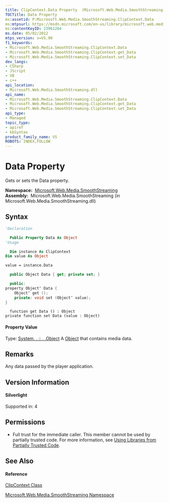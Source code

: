 ```yaml
---
title: ClipContext.Data Property  (Microsoft.Web.Media.SmoothStreaming)
TOCTitle: Data Property
ms:assetid: P:Microsoft.Web.Media.SmoothStreaming.ClipContext.Data
ms:mtpsurl: https://msdn.microsoft.com/en-us/library/microsoft.web.media.smoothstreaming.clipcontext.data(v=VS.90)
ms:contentKeyID: 23961264
ms.date: 05/02/2012
mtps_version: v=VS.90
f1_keywords:
- Microsoft.Web.Media.SmoothStreaming.ClipContext.Data
- Microsoft.Web.Media.SmoothStreaming.ClipContext.get_Data
- Microsoft.Web.Media.SmoothStreaming.ClipContext.set_Data
dev_langs:
- CSharp
- JScript
- VB
- c++
api_location:
- Microsoft.Web.Media.SmoothStreaming.dll
api_name:
- Microsoft.Web.Media.SmoothStreaming.ClipContext.Data
- Microsoft.Web.Media.SmoothStreaming.ClipContext.get_Data
- Microsoft.Web.Media.SmoothStreaming.ClipContext.set_Data
api_type:
- Managed
topic_type:
- apiref
- kbSyntax
product_family_name: VS
ROBOTS: INDEX,FOLLOW
---
```


# Data Property

Gets or sets the Data property.

**Namespace:**  [Microsoft.Web.Media.SmoothStreaming](microsoft-web-media-smoothstreaming-namespace_1.md)  
**Assembly:**  Microsoft.Web.Media.SmoothStreaming (in Microsoft.Web.Media.SmoothStreaming.dll)

## Syntax

``` vb
'Declaration

  Public Property Data As Object
'Usage

  Dim instance As ClipContext
Dim value As Object

value = instance.Data
```

``` csharp
  public Object Data { get; private set; }
```

``` c++
  public:
property Object^ Data {
    Object^ get ();
    private: void set (Object^ value);
}
```

``` jscript
  function get Data () : Object
private function set Data (value : Object)
```

#### Property Value

Type: [System. . :: . .Object](https://msdn.microsoft.com/en-us/library/e5kfa45b\(v=vs.90\))  
A [Object](https://msdn.microsoft.com/en-us/library/e5kfa45b\(v=vs.90\)) that contains media data.  

## Remarks

Any data passed by the player application.

## Version Information

#### Silverlight

Supported in: 4  

## Permissions

  - Full trust for the immediate caller. This member cannot be used by partially trusted code. For more information, see [Using Libraries from Partially Trusted Code](https://msdn.microsoft.com/en-us/library/8skskf63\(v=vs.90\)).

## See Also

#### Reference

[ClipContext Class](clipcontext-class-microsoft-web-media-smoothstreaming_1.md)

[Microsoft.Web.Media.SmoothStreaming Namespace](microsoft-web-media-smoothstreaming-namespace_1.md)

